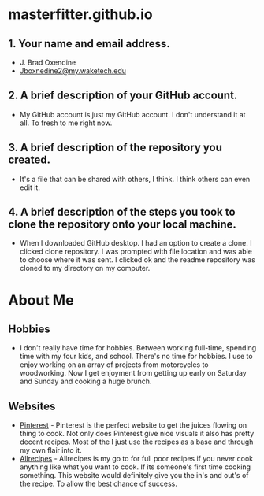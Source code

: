 #  masterfitter.github.io

## 1. Your name and email address. 
* J. Brad Oxendine
* Jboxnedine2@my.waketech.edu

## 2. A brief description of your GitHub account.
* My GitHub account is just my GitHub account. I don't understand it at all. To fresh to me right now. 

## 3. A brief description of the repository you created. 
* It's a file that can be shared with others, I think. I think others can even edit it.

## 4. A brief description of the steps you took to clone the repository onto your local machine. 
* When I downloaded GitHub desktop. I had an option to create a clone. I clicked clone repository. I was prompted with file location and was able to choose where it was sent. I clicked ok and the readme repository was cloned to my directory on my computer. 

# About Me

## Hobbies
* I don't really have time for hobbies. Between  working full-time, spending time with my four kids, and school. There's no time for hobbies. I use to enjoy working on an array of projects from motorcycles to woodworking. Now I get enjoyment from getting up early on Saturday and Sunday and cooking a huge brunch. 

## Websites
*  [Pinterest](https://www.pinterest.com) - Pinterest is the perfect website to get the juices flowing on thing to cook. Not only does Pinterest give nice visuals it also has pretty decent recipes. Most of the I just use the recipes as a base and through my own flair into it. 
* [Allrecipes](https://www.allrecipes.com) - Allrecipes is my go to for full poor recipes if you never cook anything like what you want to cook. If its someone's first time cooking something. This website would definitely give you the in's and out's of the recipe. To allow the best chance of success. 